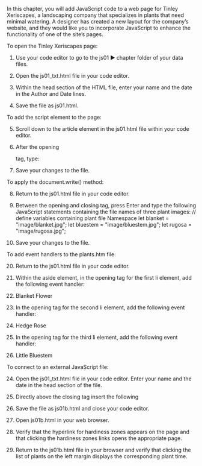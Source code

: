 In this chapter, you will add JavaScript code to a web page for Tinley Xeriscapes, a landscaping company that specializes in plants that need minimal watering. A designer has created a new layout for the company’s website, and they would like you to incorporate JavaScript to enhance the functionality of one of the site’s pages.

To open the Tinley Xeriscapes page:

1. Use your code editor to go to the js01 ► chapter folder of your data files.

2. Open the js01_txt.html file in your code editor.

3. Within the head section of the HTML file, enter your name and the date in the Author and Date lines.

4. Save the file as js01.html.

To add the script element to the page:

5. Scroll down to the article element in the js01.html file within your code editor.

6. After the opening <figcaption> tag, type: <script></script>

7. Save your changes to the file.

To apply the document.write() method:

8. Return to the js01.html file in your code editor.

9. Between the opening and closing <script> tags, add the following statements.
    document.write("<p>Plant choices for ");
    document.write("<a href='http://planthardiness.ars.usda.gov'>");
    document.write("hardiness zones</a>");
    document.write(" 5a - 6b </p>");

10. Save your changes to the file and then refresh or reload the s01.html file in your web browser. The page should now display the content created by the four document.write() statements.

11. Click the hardiness zones link from the inserted content and verify that your browser loads a Plant Hardiness Zone map.

12. Return to the js01.html file in your browser.

To add JavaScript comments to the js01.html file:

13. Return to the js01.html file in your code editor.

14. Add the following block comment directly after the opening <script> tag:
    /* Information on available plants including link to USDA website */

15. Position the insertion pointer after the semicolon at the end of the last statement containing the document.write() method, and type the following line comment:
    // hardiness zones for Chicago and surrounding area

16. Save your changes to the file and then reopen js01.html in your web browser. Verify that the JavaScript comments are not displayed in the browser and that the content generated by the document.write() statements has not changed.

To declare variables for three plant images:

17. Return to the js01.html file in your code editor

18. Directly before the closing </script> tag, press Enter and type the following JavaScript statements containing the file names of three plant images:
    // define variables containing plant file Namespace
    let blanket = "image/blanket.jpg";
    let bluestem = "image/bluestem.jpg";
    let rugosa = "image/rugosa.jpg";

19. Save your changes to the file.

To add event handlers to the plants.htm file:

20. Return to the js01.html file in your code editor.

21. Within the aside element, in the opening tag for the first li element, add the following event handler:
    <li id="blanket" onclick="document.getElementById('plantImg').src = blanket">Blanket Flower</li>

22. In the opening tag for the second li element, add the following event handler:
    <li id="rugosa" onclick="document.getElementById('plantImg').src = rugosa">Hedge Rose</li>

23. In the opening tag for the third li element, add the following event handler:
    <li id="bluestem" onclick="document.getElementById('plantImg').src = bluestem">Little Bluestem</li>

To connect to an external JavaScript file:

24. Open the js01_txt.html file in your code editor. Enter your name and the date in the head section of the file.

25. Directly above the closing </head> tag insert the following <script> tag to connect the page to the js01b.js file.
    <script src="scripts/script.js" defer></script>

26. Save the file as js01b.html and close your code editor.

27. Open js01b.html in your web browser.

28. Verify that the hyperlink for hardiness zones appears on the page and that clicking the hardiness zones links opens the appropriate page.

29. Return to the js01b.html file in your browser and verify that clicking the list of plants on the left margin displays the corresponding plant time.